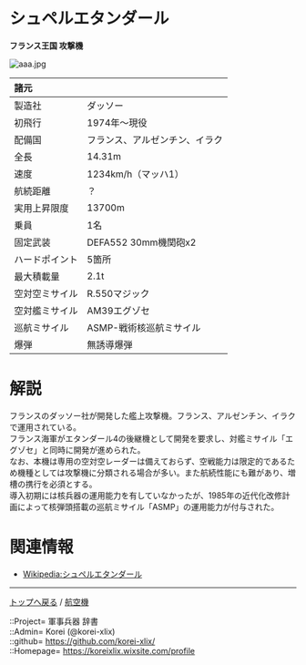 # シュペルエタンダール
**フランス王国 攻撃機**

![aaa.jpg](https://bn02pap001files.storage.live.com/y4mXeLqlMNmUeTnXYZPvhjR99XPqEIhD19HoBep4sH4n9yZ89AZOYGwSHmZ2EI8B7Y6HuFmNF8bsiZDuaovABVIyXgCVZkeyiK-JD1F_hADRyyrT8na5377IM-s9hbTsZacxWYA83eehgnPSDmm2_O-FH3PslRi-enApxkHMKT8Ox1BaV9iNQ2ScENG10e5jFel?width=640&height=423&cropmode=none)  
  
|諸元  |  |
|:--|:--|
|製造社  |ダッソー  |
|初飛行  |1974年～現役  |
|配備国  |フランス、アルゼンチン、イラク  |
|全長    |14.31m  |
|速度    |1234km/h（マッハ1）  |
|航続距離  |？  |
|実用上昇限度|13700m  |
|乗員    |1名  |
|固定武装  |DEFA552 30mm機関砲x2  |
|ハードポイント  |5箇所  |
|最大積載量  |2.1t  |
|空対空ミサイル  |R.550マジック  |
|空対艦ミサイル  |AM39エグゾセ  |
|巡航ミサイル|ASMP-戦術核巡航ミサイル  |
|爆弾  |無誘導爆弾  |


# 解説
フランスのダッソー社が開発した艦上攻撃機。フランス、アルゼンチン、イラクで運用されている。  
フランス海軍がエタンダール4の後継機として開発を要求し、対艦ミサイル「エグゾセ」と同時に開発が進められた。  
なお、本機は専用の空対空レーダーは備えておらず、空戦能力は限定的であるため機種としては攻撃機に分類される場合が多い。また航続性能にも難があり、増槽の携行を必須とする。  
導入初期には核兵器の運用能力を有していなかったが、1985年の近代化改修計画によって核弾頭搭載の巡航ミサイル「ASMP」の運用能力が付与された。  


# 関連情報
* [Wikipedia:シュペルエタンダール](https://ja.wikipedia.org/wiki/%E3%82%B7%E3%83%A5%E3%83%9A%E3%83%AB%E3%82%A8%E3%82%BF%E3%83%B3%E3%83%80%E3%83%BC%E3%83%AB)


***
[トップへ戻る](/readme.md) / [航空機](/plane/readme.md)  
  
::Project= 軍事兵器 辞書  
::Admin= Korei (@korei-xlix)  
::github= https://github.com/korei-xlix/  
::Homepage= https://koreixlix.wixsite.com/profile  
